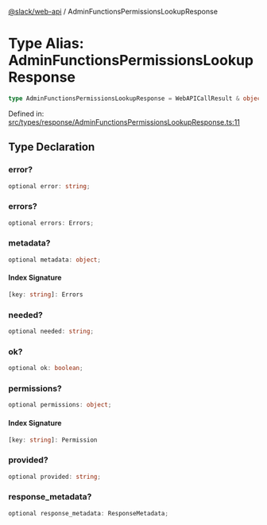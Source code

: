 [@slack/web-api](../index.md) / AdminFunctionsPermissionsLookupResponse

# Type Alias: AdminFunctionsPermissionsLookupResponse

```ts
type AdminFunctionsPermissionsLookupResponse = WebAPICallResult & object;
```

Defined in: [src/types/response/AdminFunctionsPermissionsLookupResponse.ts:11](https://github.com/slackapi/node-slack-sdk/blob/main/packages/web-api/src/types/response/AdminFunctionsPermissionsLookupResponse.ts#L11)

## Type Declaration

### error?

```ts
optional error: string;
```

### errors?

```ts
optional errors: Errors;
```

### metadata?

```ts
optional metadata: object;
```

#### Index Signature

```ts
[key: string]: Errors
```

### needed?

```ts
optional needed: string;
```

### ok?

```ts
optional ok: boolean;
```

### permissions?

```ts
optional permissions: object;
```

#### Index Signature

```ts
[key: string]: Permission
```

### provided?

```ts
optional provided: string;
```

### response\_metadata?

```ts
optional response_metadata: ResponseMetadata;
```
